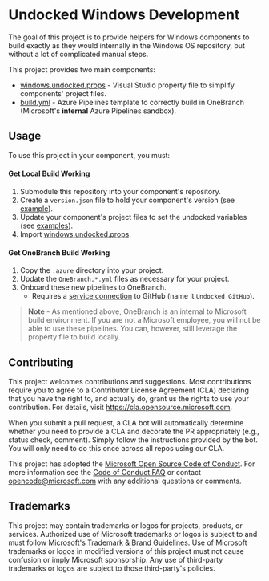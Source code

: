 # Undocked Windows Development

The goal of this project is to provide helpers for Windows components to build exactly as they would internally in the Windows OS repository, but without a lot of complicated manual steps.

This project provides two main components:

- [windows.undocked.props](vs/windows.undocked.props) - Visual Studio property file to simplify components' project files.
- [build.yml](onebranch/v1/build.yml) - Azure Pipelines template to correctly build in OneBranch (Microsoft's **internal** Azure Pipelines sandbox).

## Usage

To use this project in your component, you must:

#### Get Local Build Working

1. Submodule this repository into your component's repository.
1. Create a `version.json` file to hold your component's version (see [example](templates/version.json)).
1. Update your component's project files to set the undocked variables (see [examples](templates)).
1. Import [windows.undocked.props](vs/windows.undocked.props).

#### Get OneBranch Build Working

1. Copy the `.azure` directory into your project.
1. Update the `OneBranch.*.yml` files as necessary for your project.
1. Onboard these new pipelines to OneBranch.
   - Requires a [service connection](https://learn.microsoft.com/en-us/azure/devops/pipelines/library/service-endpoints?view=azure-devops&tabs=yaml#azure-repos) to GitHub (name it `Undocked GitHub`).

> **Note** - As mentioned above, OneBranch is an internal to Microsoft build environment. If you are not a Microsoft employee, you will not be able to use these pipelines. You can, however, still leverage the property file to build locally.

## Contributing

This project welcomes contributions and suggestions.  Most contributions require you to agree to a Contributor License Agreement (CLA) declaring that you have the right to, and actually do, grant us the rights to use your contribution. For details, visit https://cla.opensource.microsoft.com.

When you submit a pull request, a CLA bot will automatically determine whether you need to provide a CLA and decorate the PR appropriately (e.g., status check, comment). Simply follow the instructions provided by the bot. You will only need to do this once across all repos using our CLA.

This project has adopted the [Microsoft Open Source Code of Conduct](https://opensource.microsoft.com/codeofconduct/). For more information see the [Code of Conduct FAQ](https://opensource.microsoft.com/codeofconduct/faq/) or contact [opencode@microsoft.com](mailto:opencode@microsoft.com) with any additional questions or comments.

## Trademarks

This project may contain trademarks or logos for projects, products, or services. Authorized use of Microsoft trademarks or logos is subject to and must follow
[Microsoft's Trademark & Brand Guidelines](https://www.microsoft.com/en-us/legal/intellectualproperty/trademarks/usage/general). Use of Microsoft trademarks or logos in modified versions of this project must not cause confusion or imply Microsoft sponsorship. Any use of third-party trademarks or logos are subject to those third-party's policies.
